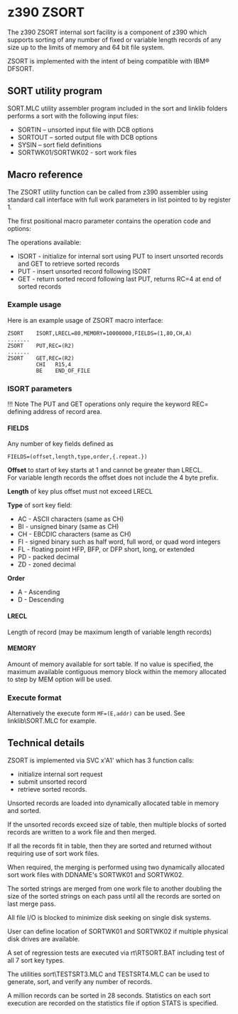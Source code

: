 # z390 ZSORT

The z390 ZSORT internal sort facility is a component of z390 which supports sorting of any number of fixed or variable length records of any size up to the limits of memory and 64 bit file system.

ZSORT is implemented with the intent of being compatible with IBM&reg; DFSORT.
## SORT utility program

SORT.MLC utility assembler program included in the sort and linklib folders performs a sort with the following input files:

* SORTIN – unsorted input file with DCB options 
* SORTOUT – sorted output file with DCB options
* SYSIN – sort field definitions
* SORTWK01/SORTWK02 - sort work files

## Macro reference

The ZSORT utility function can be called from z390 assembler using standard call interface with full work parameters in list pointed to by register 1.

The first positional macro parameter contains the operation code and options:  

The operations available:

* ISORT - initialize for internal sort using PUT to insert unsorted records and GET to retrieve sorted records
* PUT - insert unsorted record following ISORT
* GET - return sorted record following last PUT, returns RC=4 at end of sorted records

### Example usage

Here is an example usage of ZSORT macro interface:

``` hlasm
ZSORT    ISORT,LRECL=80,MEMORY=10000000,FIELDS=(1,80,CH,A)
.......
ZSORT    PUT,REC=(R2)
.......
ZSORT    GET,REC=(R2)
         CHI   R15,4
         BE    END_OF_FILE
```

### ISORT parameters

!!! Note
    The PUT and GET operations only require the keyword REC= defining address of record area.

#### FIELDS
Any number of key fields defined as 

``` hlasm
FIELDS=(offset,length,type,order,{.repeat.})
```

**Offset** to start of key starts at 1 and cannot be greater than LRECL.  
For variable length records the offset does not include the 4 byte prefix.

**Length** of key plus offset must not exceed LRECL

**Type** of sort key field:

* AC - ASCII characters (same as CH)
* BI - unsigned binary (same as CH)
* CH - EBCDIC characters (same as CH)
* FI - signed binary such as half word, full word, or quad word integers
* FL - floating point HFP, BFP, or DFP short, long, or extended
* PD - packed decimal
* ZD - zoned decimal

**Order**

* A - Ascending
* D - Descending

#### LRECL

Length of record (may be maximum length of variable length records)

#### MEMORY

Amount of memory available for sort table.
If no value is specified, the maximum available contiguous memory block within the memory allocated to step by MEM option will be used.

### Execute format

Alternatively the execute form `MF=(E,addr)` can be used.  See linklib\SORT.MLC for example.

## Technical details

ZSORT is implemented via SVC x'A1' which has 3 function calls:

* initialize internal sort request
* submit unsorted record
* retrieve sorted records.

Unsorted records are loaded into dynamically allocated table in memory and sorted.

If the unsorted records exceed size of table, then multiple blocks of sorted records are written to a work file and then merged.

If all the records fit in table, then they are sorted and returned without requiring use of sort work files.

When required, the merging is performed using two dynamically allocated sort work files with DDNAME's SORTWK01 and SORTWK02. 

The sorted strings are merged from one work file to another doubling the size of the sorted strings on each pass until all the records are sorted on last merge pass.

All file I/O is blocked to minimize disk seeking on single disk systems.  

User can define location of SORTWK01 and SORTWK02 if multiple physical disk drives are available.

A set of regression tests are executed via rt\RTSORT.BAT including test of all 7 sort key types.

The utilities sort\TESTSRT3.MLC and TESTSRT4.MLC can be used to generate, sort, and verify any number of records.  

A million records can be sorted in 28 seconds.  Statistics on each sort execution are recorded on the statistics file if option STATS is specified.
